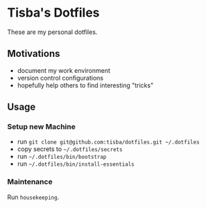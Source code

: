 # Tisba's Dotfiles

These are my personal dotfiles.

## Motivations

* document my work environment
* version control configurations
* hopefully help others to find interesting "tricks"

## Usage

### Setup new Machine

* run `git clone git@github.com:tisba/dotfiles.git ~/.dotfiles`
* copy secrets to `~/.dotfiles/secrets`
* run `~/.dotfiles/bin/bootstrap`
* run `~/.dotfiles/bin/install-essentials`

### Maintenance

Run `housekeeping`.
